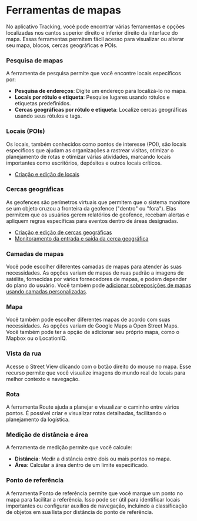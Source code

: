 # Ferramentas de mapas

No aplicativo Tracking, você pode encontrar várias ferramentas e opções localizadas nos cantos superior direito e inferior direito da interface do mapa. Essas ferramentas permitem fácil acesso para visualizar ou alterar seu mapa, blocos, cercas geográficas e POIs.

### Pesquisa de mapas

A ferramenta de pesquisa permite que você encontre locais específicos por:

- **Pesquisa de endereços**: Digite um endereço para localizá-lo no mapa.
- **Locais por rótulo e etiqueta**: Pesquise lugares usando rótulos e etiquetas predefinidos.
- **Cercas geográficas por rótulo e etiqueta**: Localize cercas geográficas usando seus rótulos e tags.

### Locais (POIs)

Os locais, também conhecidos como pontos de interesse (POI), são locais específicos que ajudam as organizações a rastrear visitas, otimizar o planejamento de rotas e otimizar várias atividades, marcando locais importantes como escritórios, depósitos e outros locais críticos.

- [Criação e edição de locais](ferramentas-de-mapas/locais-pois.md)

### Cercas geográficas

As geofences são perímetros virtuais que permitem que o sistema monitore se um objeto cruzou a fronteira da geofence ("dentro" ou "fora"). Elas permitem que os usuários gerem relatórios de geofence, recebam alertas e apliquem regras específicas para eventos dentro de áreas designadas.

- [Criação e edição de cercas geográficas](ferramentas-de-mapas/cercas-geograficas.md)
- [Monitoramento da entrada e saída da cerca geográfica](../regras-e-notificacoes/monitoramento-de-movimento/entrada-ou-saida-de-geofence.md)

### Camadas de mapas

Você pode escolher diferentes camadas de mapas para atender às suas necessidades. As opções variam de mapas de ruas padrão a imagens de satélite, fornecidas por vários fornecedores de mapas, e podem depender do plano do usuário. Você também pode [adicionar sobreposições de mapas usando camadas personalizadas](ferramentas-de-mapas/camadas.md).

### Mapa

Você também pode escolher diferentes mapas de acordo com suas necessidades. As opções variam de Google Maps a Open Street Maps. Você também pode ter a opção de adicionar seu próprio mapa, como o Mapbox ou o LocationIQ.

### Vista da rua

Acesse o Street View clicando com o botão direito do mouse no mapa. Esse recurso permite que você visualize imagens do mundo real de locais para melhor contexto e navegação.

### Rota

A ferramenta Route ajuda a planejar e visualizar o caminho entre vários pontos. É possível criar e visualizar rotas detalhadas, facilitando o planejamento da logística.

### Medição de distância e área

A ferramenta de medição permite que você calcule:

- **Distância**: Medir a distância entre dois ou mais pontos no mapa.
- **Área**: Calcular a área dentro de um limite especificado.

### Ponto de referência

A ferramenta Ponto de referência permite que você marque um ponto no mapa para facilitar a referência. Isso pode ser útil para identificar locais importantes ou configurar auxílios de navegação, incluindo a classificação de objetos em sua lista por distância do ponto de referência.